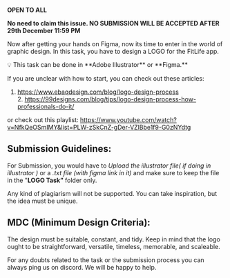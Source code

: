 **OPEN TO ALL**

**No need to claim this issue. NO SUBMISSION WILL BE ACCEPTED AFTER 29th December 11:59 PM**

Now after getting your hands on Figma, now its time to enter in the world of graphic design. In this task, you have to design a LOGO for the FitLife app.

<aside>
💡 This task can be done in **Adobe Illustrator** or **Figma.**

</aside>

If you are unclear with how to start, you can check out these articles:

1. https://www.ebaqdesign.com/blog/logo-design-process  
   [](https://www.ebaqdesign.com/blog/logo-design-process)2. https://99designs.com/blog/tips/logo-design-process-how-professionals-do-it/

or check out this playlist:
https://www.youtube.com/watch?v=NfkQeOSmIMY&list=PLW-zSkCnZ-gDer-VZlBbe1f9-G0zNYdtg

## Submission Guidelines:

For Submission, you would have to _Upload the illustrator file( if doing in illustrator )_ or a _.txt file (with figma link in it)_ and make sure to keep the file in the "**LOGO Task”** folder only.

Any kind of plagiarism will not be supported. You can take inspiration, but the idea must be unique.

## **MDC (Minimum Design Criteria):**

The design must be suitable, constant, and tidy. Keep in mind that the logo ought to be straightforward, versatile, timeless, memorable, and scaleable.

For any doubts related to the task or the submission process you can always ping us on discord. We will be happy to help.

